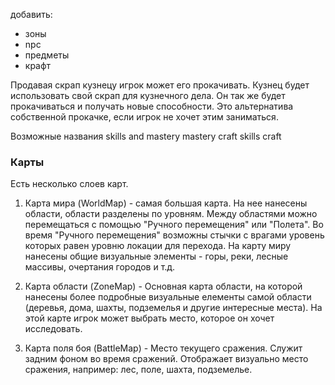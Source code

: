 добавить: 
- зоны
- npc
- предметы
- крафт

Продавая скрап кузнецу игрок может его прокачивать. Кузнец будет использовать свой скрап для кузнечного дела. Он так же будет прокачиваться и получать новые способности. Это альтернатива собственной прокачке, если игрок не хочет этим заниматься.

Возможные названия
skills and mastery
mastery craft
skills craft

### Карты
Есть несколько слоев карт.

1) Карта мира (WorldMap) - самая большая карта. На нее нанесены области, области разделены по уровням. Между областями можно перемещаться с помощью "Ручного перемещения" или "Полета". Во время "Ручного перемещения" возможны стычки с врагами уровень которых равен уровню локации для перехода. На карту миру нанесены общие визуальные элементы - горы, реки, лесные массивы, очертания городов и т.д.

2) Карта области (ZoneMap) - Основная карта области, на которой нанесены более подробные визуальные елементы самой области (деревья, дома, шахты, подземелья и другие интересные места). На этой карте игрок может выбрать место, которое он хочет исследовать.

3) Карта поля боя (BattleMap) - Место текущего сражения. Служит задним фоном во время сражений. Отображает визуально место сражения, например: лес, поле, шахта, подземелье. 